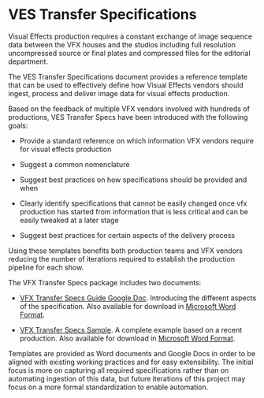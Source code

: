 # VES Transfer Specifications

Visual Effects production requires a constant exchange of image sequence data between the VFX houses and the studios including full resolution uncompressed source or final plates and compressed files for the editorial department.

The VES Transfer Specifications document provides a reference template that can be used to effectively define how Visual Effects vendors should ingest, process and deliver image data for visual effects production.

Based on the feedback of multiple VFX vendors involved with hundreds of productions, VES Transfer Specs have been introduced with the following goals:

* Provide a standard reference on which information VFX vendors require for visual effects production

* Suggest a common nomenclature

* Suggest best practices on how specifications should be provided and when

* Clearly identify specifications that cannot be easily changed once vfx production has started from information that is less critical and can be easily tweaked at a later stage

* Suggest best practices for certain aspects of the delivery process

Using these templates benefits both production teams and VFX vendors reducing the number of iterations required to establish the production pipeline for each show.

The VFX Transfer Specs package includes two documents:

* [VFX Transfer Specs Guide Google Doc](https://docs.google.com/document/d/1_qOheKfzT5tdd4GVzDbm_U9-U0FVreVisA8vFdFH67I/edit?usp=sharing). Introducing the different aspects of the specification. Also available for download in [Microsoft Word Format](https://github.com/ves-tech/vestransferspec/raw/master/VESTransferSpec_Guide.docx).

* [VFX Transfer Specs Sample](https://docs.google.com/document/d/1usDmbM8z8GkZL10eOkYezHBqzmMDUZgDa55WCO4IKtk/edit?usp=sharing). A complete example based on a recent production. Also available for download in [Microsoft Word Format](https://github.com/ves-tech/vestransferspec/raw/master/VESTransferSpec_Sample.docx).

Templates are provided as Word documents and Google Docs in order to be aligned with existing working practices and for easy extensibility. The initial focus is more on capturing all required specifications rather than on automating ingestion of this data, but future iterations of this project may focus on a more formal standardization to enable automation.